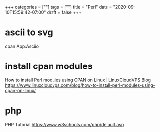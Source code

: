 +++
categories = [""]
tags = [""]
title = "Perl"
date = "2020-09-10T15:59:42-07:00"
draft = false
+++

# ascii to svg
cpan App:Asciio

# install cpan modules
How to install Perl modules using CPAN on Linux | LinuxCloudVPS Blog
https://www.linuxcloudvps.com/blog/how-to-install-perl-modules-using-cpan-on-linux/

# php

PHP Tutorial
https://www.w3schools.com/php/default.asp
